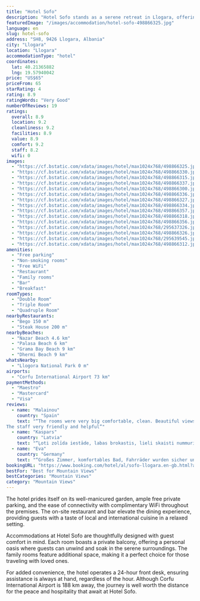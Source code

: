 ```yaml
---
title: "Hotel Sofo"
description: "Hotel Sofo stands as a serene retreat in Llogara, offering guests a blend of comfort and convenience with its array of amenities."
featuredImage: "/images/accommodation/hotel-sofo-498866325.jpg"
language: en
slug: hotel-sofo
address: "SH8, 9426 Llogara, Albania"
city: "Llogara"
location: "Llogara"
accommodationType: "hotel"
coordinates:
  lat: 40.21365882
  lng: 19.57940042
price: "US$65"
priceFrom: 65
starRating: 4
rating: 8.9
ratingWords: "Very Good"
numberOfReviews: 19
ratings:
  overall: 8.9
  location: 9.2
  cleanliness: 9.2
  facilities: 8.9
  value: 8.9
  comfort: 9.2
  staff: 8.2
  wifi: 0
images:
  - "https://cf.bstatic.com/xdata/images/hotel/max1024x768/498866325.jpg?k=a17c670d49626c07c8c2ab9f125127f771b951a763363a840f5265780b0261fc&o=&hp=1"
  - "https://cf.bstatic.com/xdata/images/hotel/max1024x768/498866330.jpg?k=ed65708bf1f3a1a65bda350a9d087d054033ea8609277f15716373efccdf091f&o=&hp=1"
  - "https://cf.bstatic.com/xdata/images/hotel/max1024x768/498866315.jpg?k=88c5c421bb0c8387a72d6636e35b2615d76cd70e63868115bdb2abf2c84bb4f0&o=&hp=1"
  - "https://cf.bstatic.com/xdata/images/hotel/max1024x768/498866337.jpg?k=6579f66bc8b3b34ac04498ea64e80567d9414b21674b4d455ba2e0a687b30b85&o=&hp=1"
  - "https://cf.bstatic.com/xdata/images/hotel/max1024x768/498866300.jpg?k=ca1c5df85f61929c43dcc4ce24d9017694ccbc91655af80d77e4f6e2bf47a3dc&o=&hp=1"
  - "https://cf.bstatic.com/xdata/images/hotel/max1024x768/498866336.jpg?k=bef5e832df7685b77b20a671d929f6097ca28e16500455391c90bdd0e3c148a7&o=&hp=1"
  - "https://cf.bstatic.com/xdata/images/hotel/max1024x768/498866327.jpg?k=af832f2aabffb3e370a788acf57681e8f3b2aaa829cec0d0571ea540e1f73065&o=&hp=1"
  - "https://cf.bstatic.com/xdata/images/hotel/max1024x768/498866334.jpg?k=d00aba71d28eb7a30cee839066f796f61746a74b7af8b78da5cc9eb6be6b48c5&o=&hp=1"
  - "https://cf.bstatic.com/xdata/images/hotel/max1024x768/498866357.jpg?k=457ef64c3450f8f17577ba045bc7e2cfb5831b83ddfabb9117f8f6574242984f&o=&hp=1"
  - "https://cf.bstatic.com/xdata/images/hotel/max1024x768/498866318.jpg?k=bee144c3145b3b9ad2933625d2bef9eda3327113ddc1dc6a13f8d4dfc06006be&o=&hp=1"
  - "https://cf.bstatic.com/xdata/images/hotel/max1024x768/498866356.jpg?k=6da0b2ab4490c22a40dbf3d212cb77b0532bce168d616d5aa9471ba883f2aeba&o=&hp=1"
  - "https://cf.bstatic.com/xdata/images/hotel/max1024x768/295637326.jpg?k=fb4d55310fccad17ba118be0aa92cb13876b68d592c6f5bbdb7053c8e3825f6c&o=&hp=1"
  - "https://cf.bstatic.com/xdata/images/hotel/max1024x768/498866326.jpg?k=568325c73a9a3da6a6e2970b95afa4458ba109e5715041c6fbb9217633f71ba7&o=&hp=1"
  - "https://cf.bstatic.com/xdata/images/hotel/max1024x768/295639545.jpg?k=3761b15c2617b9a9057d5e7085741203f3c370276ea415450f51af3a8bd61fe4&o=&hp=1"
  - "https://cf.bstatic.com/xdata/images/hotel/max1024x768/498866312.jpg?k=0a2c22d51e08576220d6b1c82754cd3990b668d068c6fb0f083a8680ad7cc514&o=&hp=1"
amenities:
  - "Free parking"
  - "Non-smoking rooms"
  - "Free WiFi"
  - "Restaurant"
  - "Family rooms"
  - "Bar"
  - "Breakfast"
roomTypes:
  - "Double Room"
  - "Triple Room"
  - "Quadruple Room"
nearbyRestaurants:
  - "Bego 150 m"
  - "Steak House 200 m"
nearbyBeaches:
  - "Nazar Beach 4.6 km"
  - "Palasa Beach 6 km"
  - "Grama Bay Beach 9 km"
  - "Dhermi Beach 9 km"
whatsNearby:
  - "Llogora National Park 0 m"
airports:
  - "Corfu International Airport 73 km"
paymentMethods:
  - "Maestro"
  - "Mastercard"
  - "Visa"
reviews:
  - name: "Malainou"
    country: "Spain"
    text: "“The rooms were very big comfortable, clean. Beautiful views.
The staff very friendly and helpful”"
  - name: "Kaspars"
    country: "Latvia"
    text: "“Ļoti zolīda iestāde, labas brokastis, lieli skaisti nummurini un skaista apkārtne. Iesaku!”"
  - name: "Eva"
    country: "Germany"
    text: "“Großes Zimmer, komfortables Bad, Fahrräder wurden sicher untergebracht”"
bookingURL: "https://www.booking.com/hotel/al/sofo-llogara.en-gb.html?aid=8035640"
bestFor: "Best for Mountain Views"
bestCategories: "Mountain Views"
category: "Mountain Views"
---
```


The hotel prides itself on its well-manicured garden, ample free private parking, and the ease of connectivity with complimentary WiFi throughout the premises. The on-site restaurant and bar elevate the dining experience, providing guests with a taste of local and international cuisine in a relaxed setting.

Accommodations at Hotel Sofo are thoughtfully designed with guest comfort in mind. Each room boasts a private balcony, offering a personal oasis where guests can unwind and soak in the serene surroundings. The family rooms feature additional space, making it a perfect choice for those traveling with loved ones.

For added convenience, the hotel operates a 24-hour front desk, ensuring assistance is always at hand, regardless of the hour. Although Corfu International Airport is 188 km away, the journey is well worth the distance for the peace and hospitality that await at Hotel Sofo.
